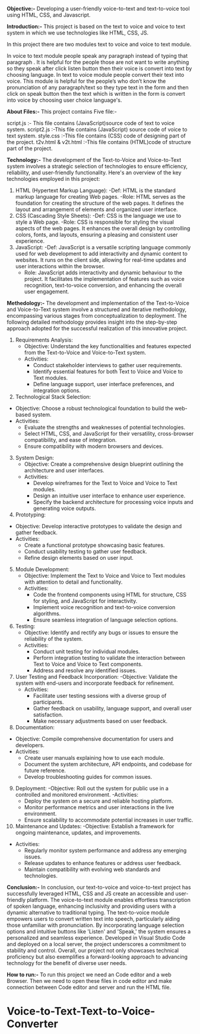 **Objective:-**
Developing a user-friendly voice-to-text and text-to-voice tool using HTML, CSS, and Javascript.

**Introduction:-**
This project is based on the text to voice and voice to text system in which we use technologies like HTML, CSS, JS.

In this project there are two modules text to voice and voice to text module.

In voice to text module people speak any paragraph instead of typing that paragraph . It is helpful for the people those are not want to write anything so they speak after click listen button then their voice is convert into text by choosing language.
In text to voice module people convert their text into voice. This module is helpful for the people’s who don’t know the pronunciation of any paragraph/text so they type text in the form and then click on speak button then the text which is written in the form is convert into voice by choosing user choice language's.

**About Files:-**
This project contains Five file:-

script.js :- This file contains (JavaScript)source code of text to voice system.
script2.js :-This file contains (JavaScript) source code of voice to text system.
style.css :-This file contains (CSS) code of designing part of the project.
t2v.html & v2t.html :-This file contains (HTML)code of structure part of the project.

**Technology:-**
The development of the Text-to-Voice and Voice-to-Text system involves a strategic selection of technologies to ensure efficiency, reliability, and user-friendly functionality. Here's an overview of the key technologies employed in this project:

1. HTML (Hypertext Markup Language):
   -Def: HTML is the standard markup language for creating Web pages.
   -Role: HTML serves as the foundation for creating the structure of the web pages. It defines the layout and arrangement of elements and organized user interface.
2. CSS (Cascading Style Sheets):
   -Def: CSS is the language we use to style a Web page.
   -Role: CSS is responsible for styling the visual aspects of the web pages. It enhances the overall design by controlling colors, fonts, and layouts, ensuring a pleasing and consistent user experience.
3. JavaScript:
   -Def: JavaScript is a versatile scripting language commonly used for web development to add interactivity and dynamic content to websites. It runs on the client side, allowing for real-time updates and user interactions within the browser.  
   - Role: JavaScript adds interactivity and dynamic behaviour to the project. It facilitates the implementation of features such as voice recognition, text-to-voice conversion, and enhancing the overall user engagement.

**Methedology:-**
The development and implementation of the Text-to-Voice and Voice-to-Text system involve a structured and iterative methodology, encompassing various stages from conceptualization to deployment. The following detailed methodology provides insight into the step-by-step approach adopted for the successful realization of this innovative project.
1. Requirements Analysis:
   - Objective: Understand the key functionalities and features expected from the Text-to-Voice and Voice-to-Text system.
   - Activities:
     - Conduct stakeholder interviews to gather user requirements.
     - Identify essential features for both Text to Voice and Voice to Text modules.
     - Define language support, user interface preferences, and integration options.
 2. Technological Stack Selection:
   - Objective: Choose a robust technological foundation to build the web-based system.
   - Activities:
     - Evaluate the strengths and weaknesses of potential technologies.
     - Select HTML, CSS, and JavaScript for their versatility, cross-browser compatibility, and ease of integration.
     - Ensure compatibility with modern browsers and devices.
3. System Design:
   - Objective: Create a comprehensive design blueprint outlining the architecture and user interfaces.
   - Activities:
     - Develop wireframes for the Text to Voice and Voice to Text modules.
     - Design an intuitive user interface to enhance user experience.
     - Specify the backend architecture for processing voice inputs and generating voice outputs.
 4. Prototyping:
   - Objective: Develop interactive prototypes to validate the design and gather feedback.
   - Activities:
     - Create a functional prototype showcasing basic features.
     - Conduct usability testing to gather user feedback.
     - Refine design elements based on user input.
5. Module Development:
   - Objective: Implement the Text to Voice and Voice to Text modules with attention to detail and functionality.
   - Activities:
     - Code the frontend components using HTML for structure, CSS for styling, and JavaScript for interactivity.
     - Implement voice recognition and text-to-voice conversion algorithms.
     - Ensure seamless integration of language selection options.
6. Testing:
   - Objective: Identify and rectify any bugs or issues to ensure the reliability of the system.
   - Activities:
     - Conduct unit testing for individual modules.
     - Perform integration testing to validate the interaction between Text to Voice and Voice to Text components.
     - Address and resolve any identified issues.
7. User Testing and Feedback Incorporation:
   -Objective: Validate the system with end-users and incorporate feedback for refinement.
   - Activities:
     - Facilitate user testing sessions with a diverse group of participants.
     - Gather feedback on usability, language support, and overall user satisfaction.
     - Make necessary adjustments based on user feedback.
 8. Documentation:
   - Objective: Compile comprehensive documentation for users and developers.
   - Activities:
     - Create user manuals explaining how to use each module.
     - Document the system architecture, API endpoints, and codebase for future reference.
     - Develop troubleshooting guides for common issues.
9. Deployment:
   -Objective: Roll out the system for public use in a controlled and monitored environment.
   -Activities:
     - Deploy the system on a secure and reliable hosting platform.
     - Monitor performance metrics and user interactions in the live environment.
     - Ensure scalability to accommodate potential increases in user traffic.
10. Maintenance and Updates:
   -Objective: Establish a framework for ongoing maintenance, updates, and improvements.
   - Activities:
     - Regularly monitor system performance and address any emerging issues.
     - Release updates to enhance features or address user feedback.
     - Maintain compatibility with evolving web standards and technologies.

**Conclusion:-**
In conclusion, our text-to-voice and voice-to-text project has successfully leveraged HTML, CSS and JS create an accessible and user-friendly platform. The voice-to-text module enables effortless transcription of spoken language, enhancing inclusivity and providing users with a dynamic alternative to traditional typing. The text-to-voice module empowers users to convert written text into speech, particularly aiding those unfamiliar with pronunciation. By incorporating language selection options and intuitive buttons like 'Listen' and 'Speak,' the system ensures a personalized and seamless experience. Developed in Visual Studio Code and deployed on a local server, the project underscores a commitment to stability and control. Overall, our project not only showcases technical proficiency but also exemplifies a forward-looking approach to advancing technology for the benefit of diverse user needs.


**How to run:-**
To run this project we need an Code editor and a web Browser. Then we need to open these files in code editor and make connection between Code editor and server and run the HTML file.

# Voice-to-Text-Text-to-Voice-Converter
